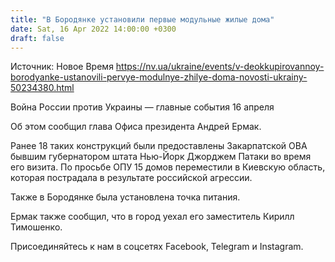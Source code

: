 ```yaml
---
title: "В Бородянке установили первые модульные жилые дома"
date: Sat, 16 Apr 2022 14:00:00 +0300
draft: false
---
```

Источник: Новое Время https://nv.ua/ukraine/events/v-deokkupirovannoy-borodyanke-ustanovili-pervye-modulnye-zhilye-doma-novosti-ukrainy-50234380.html


Война России против Украины — главные события 16 апреля

 Об этом сообщил глава Офиса президента Андрей Ермак.

 Ранее 18 таких конструкций были предоставлены Закарпатской ОВА бывшим губернатором штата Нью-Йорк Джорджем Патаки во время его визита. По просьбе ОПУ 15 домов переместили в Киевскую область, которая пострадала в результате российской агрессии.

 Также в Бородянке была установлена точка питания.

 Ермак также сообщил, что в город уехал его заместитель Кирилл Тимошенко.

Присоединяйтесь к нам в соцсетях Facebook, Telegram и Instagram.

